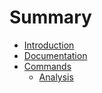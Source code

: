 # Summary

* [Introduction](README.md)
* [Documentation](documentation/README.md)
* [Commands](documentation/commands/README.md)
    * [Analysis](documentation/commands/analysis.md)
